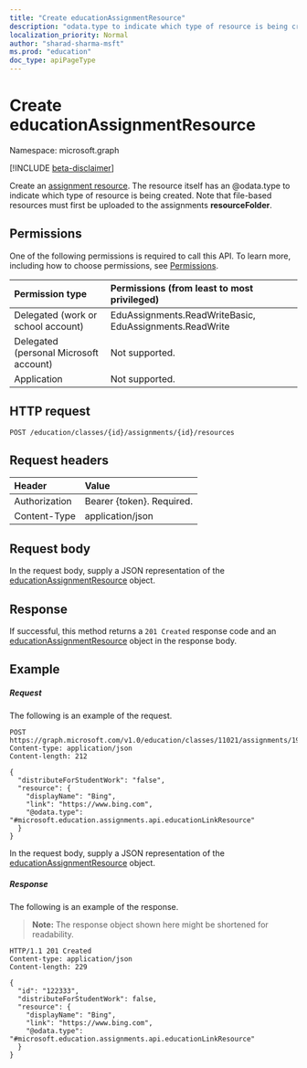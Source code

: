 ```yaml
---
title: "Create educationAssignmentResource"
description: "odata.type to indicate which type of resource is being created. Note that file-based resources must first be uploaded to the assignments **resourceFolder**."
localization_priority: Normal
author: "sharad-sharma-msft"
ms.prod: "education"
doc_type: apiPageType
---
```


# Create educationAssignmentResource

Namespace: microsoft.graph

[!INCLUDE [beta-disclaimer](../../includes/beta-disclaimer.md)]

Create an [assignment resource](../resources/educationassignmentresource.md). The resource itself has an @odata.type to indicate which type of resource is being created. Note that file-based resources must first be uploaded to the assignments **resourceFolder**.

## Permissions
One of the following permissions is required to call this API. To learn more, including how to choose permissions, see [Permissions](/graph/permissions-reference).

|Permission type      | Permissions (from least to most privileged)              |
|:--------------------|:---------------------------------------------------------|
|Delegated (work or school account) |  EduAssignments.ReadWriteBasic, EduAssignments.ReadWrite  |
|Delegated (personal Microsoft account) |  Not supported.  |
|Application | Not supported.  | 

## HTTP request
<!-- { "blockType": "ignored" } -->
```http
POST /education/classes/{id}/assignments/{id}/resources
```
## Request headers
| Header       | Value |
|:---------------|:--------|
| Authorization  | Bearer {token}. Required.  |
| Content-Type  | application/json  |

## Request body
In the request body, supply a JSON representation of the [educationAssignmentResource](../resources/educationassignmentresource.md) object.


## Response
If successful, this method returns a `201 Created` response code and an [educationAssignmentResource](../resources/educationassignmentresource.md) object in the response body.

## Example
##### Request
The following is an example of the request.
<!-- {
  "blockType": "ignored",
  "name": "create_educationassignmentresource_from_educationassignment"
}-->
```http
POST https://graph.microsoft.com/v1.0/education/classes/11021/assignments/19002/resources
Content-type: application/json
Content-length: 212

{
  "distributeForStudentWork": "false",
  "resource": {
    "displayName": "Bing",
    "link": "https://www.bing.com",
    "@odata.type": "#microsoft.education.assignments.api.educationLinkResource"
  }
}

```
In the request body, supply a JSON representation of the [educationAssignmentResource](../resources/educationassignmentresource.md) object.
##### Response
The following is an example of the response. 

>**Note:** The response object shown here might be shortened for readability.


<!-- {
  "blockType": "ignored",
  "truncated": true,
  "@odata.type": "microsoft.graph.educationAssignmentResource"
} -->
```http
HTTP/1.1 201 Created
Content-type: application/json
Content-length: 229

{
  "id": "122333",
  "distributeForStudentWork": false,
  "resource": {
    "displayName": "Bing",
    "link": "https://www.bing.com",
    "@odata.type": "#microsoft.education.assignments.api.educationLinkResource"
  }
}

```
<!-- uuid: 8fcb5dbc-d5aa-4681-8e31-b001d5168d79
2015-10-25 14:57:30 UTC -->
<!--
{
  "type": "#page.annotation",
  "description": "Create educationAssignmentResource",
  "keywords": "",
  "section": "documentation",
  "tocPath": "",
  "suppressions": []
}
-->


